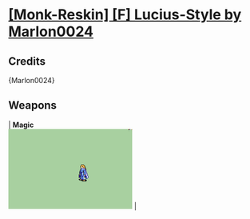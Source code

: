 # [\[Monk-Reskin\] \[F\] Lucius-Style by Marlon0024](./)
## Credits

{Marlon0024}

## Weapons

| <b>Magic</b><br/><img alt="Magic animation" src="./6.%20Magic/Magic.gif"/> |
